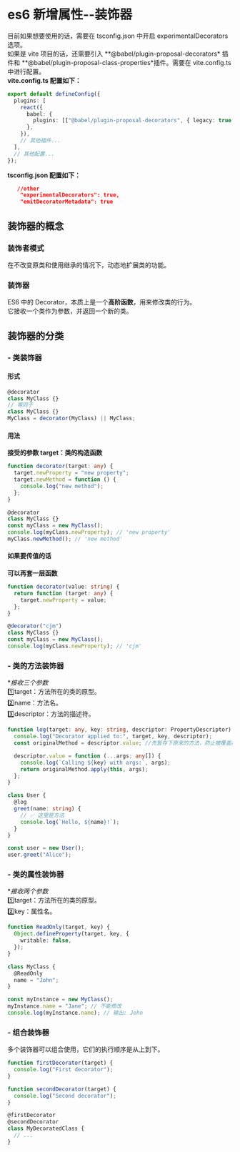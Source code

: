 # es6 新增属性--装饰器

目前如果想要使用的话，需要在 tsconfig.json 中开启 experimentalDecorators 选项。  
如果是 vite 项目的话，还需要引入 **@babel/plugin-proposal-decorators\* 插件和 **@babel/plugin-proposal-class-properties\*插件。需要在 vite.config.ts 中进行配置。  
**vite.config.ts 配置如下：**

```ts
export default defineConfig({
  plugins: [
    react({
      babel: {
        plugins: [["@babel/plugin-proposal-decorators", { legacy: true }]],
      },
    }),
    // 其他插件...
  ],
  // 其他配置...
});
```

**tsconfig.json 配置如下：**

```json
   //other
    "experimentalDecorators": true,
    "emitDecoratorMetadata": true
```

## 装饰器的概念

### 装饰者模式

在不改变原类和使用继承的情况下，动态地扩展类的功能。

### 装饰器

ES6 中的 Decorator，本质上是一个**高阶函数**，用来修改类的行为。  
它接收一个类作为参数，并返回一个新的类。

## 装饰器的分类

### - 类装饰器

#### 形式

```ts
@decorator
class MyClass {}
// 等同于
class MyClass {}
MyClass = decorator(MyClass) || MyClass;
```

#### 用法

**接受的参数 target：类的构造函数**

```ts
function decorator(target: any) {
  target.newProperty = "new property";
  target.newMethod = function () {
    console.log("new method");
  };
}

@decorator
class MyClass {}
const myClass = new MyClass();
console.log(myClass.newProperty); // 'new property'
myClass.newMethod(); // 'new method'
```

#### 如果要传值的话

**可以再套一层函数**

```ts
function decorator(value: string) {
  return function (target: any) {
    target.newProperty = value;
  };
}

@decorator("cjm")
class MyClass {}
const myClass = new MyClass();
console.log(myClass.newProperty); // 'cjm'
```

### - 类的方法装饰器

\*_接收三个参数_  
1️⃣target：方法所在的类的原型。  
2️⃣name：方法名。  
3️⃣descriptor：方法的描述符。

```ts
function log(target: any, key: string, descriptor: PropertyDescriptor): void {
  console.log("Decorator applied to:", target, key, descriptor);
  const originalMethod = descriptor.value; //先暂存下原来的方法，防止被覆盖掉

  descriptor.value = function (...args: any[]) {
    console.log(`Calling ${key} with args:`, args);
    return originalMethod.apply(this, args);
  };
}

class User {
  @log
  greet(name: string) {
    // ✅ 这里是方法
    console.log(`Hello, ${name}!`);
  }
}

const user = new User();
user.greet("Alice");
```

### - 类的属性装饰器

\*_接收两个参数_  
1️⃣target：方法所在的类的原型。  
2️⃣key：属性名。

```ts
function ReadOnly(target, key) {
  Object.defineProperty(target, key, {
    writable: false,
  });
}

class MyClass {
  @ReadOnly
  name = "John";
}

const myInstance = new MyClass();
myInstance.name = "Jane"; // 不能修改
console.log(myInstance.name); // 输出: John
```

### - 组合装饰器

多个装饰器可以组合使用，它们的执行顺序是从上到下。

```ts
function firstDecorator(target) {
  console.log("First decorator");
}

function secondDecorator(target) {
  console.log("Second decorator");
}

@firstDecorator
@secondDecorator
class MyDecoratedClass {
  // ...
}
```
